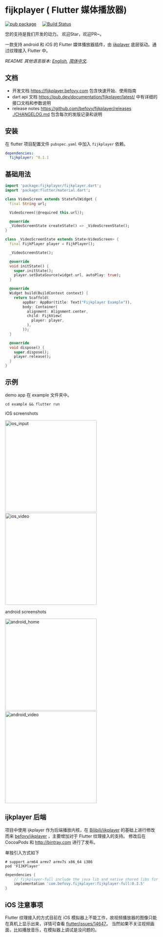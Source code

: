 # fijkplayer ( Flutter 媒体播放器)

[![pub package](https://img.shields.io/pub/v/fijkplayer.svg)](https://pub.dartlang.org/packages/fijkplayer) &nbsp; &nbsp;
[![Build Status](https://travis-ci.org/befovy/fijkplayer.svg?branch=master)](https://travis-ci.org/befovy/fijkplayer) &nbsp; &nbsp;

您的支持是我们开发的动力。 欢迎Star，欢迎PR~。

一款支持 android 和 iOS 的 Flutter 媒体播放器插件，由 [ijkplayer](https://github.com/befovy/ijkplayer) 底层驱动。通过纹理接入 Flutter 中。


*README 其他语言版本: [English](README.en.md), [简体中文](README.zh-cn.md).*

## 文档

* 开发文档  https://fijkplayer.befovy.com 包含快速开始、使用指南
* dart api 文档  https://pub.dev/documentation/fijkplayer/latest/ 中有详细的接口文档和参数说明
* release notes https://github.com/befovy/fijkplayer/releases &nbsp; [./CHANGELOG.md](./CHANGELOG.md) 包含每次的发版记录和说明

## 安装

在 flutter 项目配置文件 `pubspec.yaml` 中加入 `fijkplayer` 依赖。

```yaml
dependencies:
  fijkplayer: ^0.1.1
```

## 基础用法


```dart
import 'package:fijkplayer/fijkplayer.dart';
import 'package:flutter/material.dart';

class VideoScreen extends StatefulWidget {
  final String url;

  VideoScreen({@required this.url});

  @override
  _VideoScreenState createState() => _VideoScreenState();
}

class _VideoScreenState extends State<VideoScreen> {
  final FijkPlayer player = FijkPlayer();

  _VideoScreenState();

  @override
  void initState() {
    super.initState();
    player.setDataSource(widget.url, autoPlay: true);
  }

  @override
  Widget build(BuildContext context) {
    return Scaffold(
        appBar: AppBar(title: Text("Fijkplayer Example")),
        body: Container(
          alignment: Alignment.center,
          child: FijkView(
            player: player,
          ),
        ));
  }

  @override
  void dispose() {
    super.dispose();
    player.release();
  }
}

```

## 示例

demo app 在 example 文件夹中。

```
cd example && flutter run
```

iOS screenshots
<div>
<img src="https://user-images.githubusercontent.com/51129600/61178868-abefcc00-a629-11e9-851f-f4b2ab0028fb.jpeg" height="300px" alt="ios_input" >
&nbsp;	&nbsp;	&nbsp;	
<img src="https://user-images.githubusercontent.com/51129600/61178869-abefcc00-a629-11e9-8b15-872d8cd207b9.jpeg" height="300px" alt="ios_video" >
</div>

android screenshots

<div>
<img src="https://user-images.githubusercontent.com/51129600/61178866-ab573580-a629-11e9-8019-77a400998531.jpeg" height="300px" alt="android_home" >
&nbsp;	&nbsp;	&nbsp;	
<img src="https://user-images.githubusercontent.com/51129600/61178867-ab573580-a629-11e9-8829-8a37efb39d7d.jpeg" height="300px" alt="android_video" >
</div>

## ijkplayer 后端

项目中使用 ijkplayer 作为后端播放内核，在 [Bilibili/ijkplayer](https://github.com/Bilibili/ijkplayer) 的基础上进行修改而来 [befovy/ijkplayer](https://github.com/befovy/ijkplayer) ，主要增加对于 Flutter 纹理接入的支持。
修改后在 CocoaPods 和 http://bintray.com 进行了发布。

单独引入方式如下

```
# support arm64 armv7 armv7s x86_64 i386
pod 'FIJKPlayer'
```

```gradle
dependencies {
    // fijkplayer-full include the java lib and native shared libs for armv5 armv7 arm64 x86 x86_64
    implementation 'com.befovy.fijkplayer:fijkplayer-full:0.3.5'
}
```


## iOS 注意事项

Flutter 纹理接入的方式目前在 iOS 模拟器上不能工作，故视频播放器的图像只能在真机上显示出来，详情可查看 [flutter/issues/14647](https://github.com/flutter/flutter/issues/14647)。
当然如果不关注视频画面，比如播放音乐，在模拟器上调试是没问题的。
